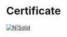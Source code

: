 # Certificate

[![N|Solid](https://softuni.bg/certificates/converttoimage/54205/507c0ec7)](https://softuni.bg/certificates/details/54205/507c0ec7)
